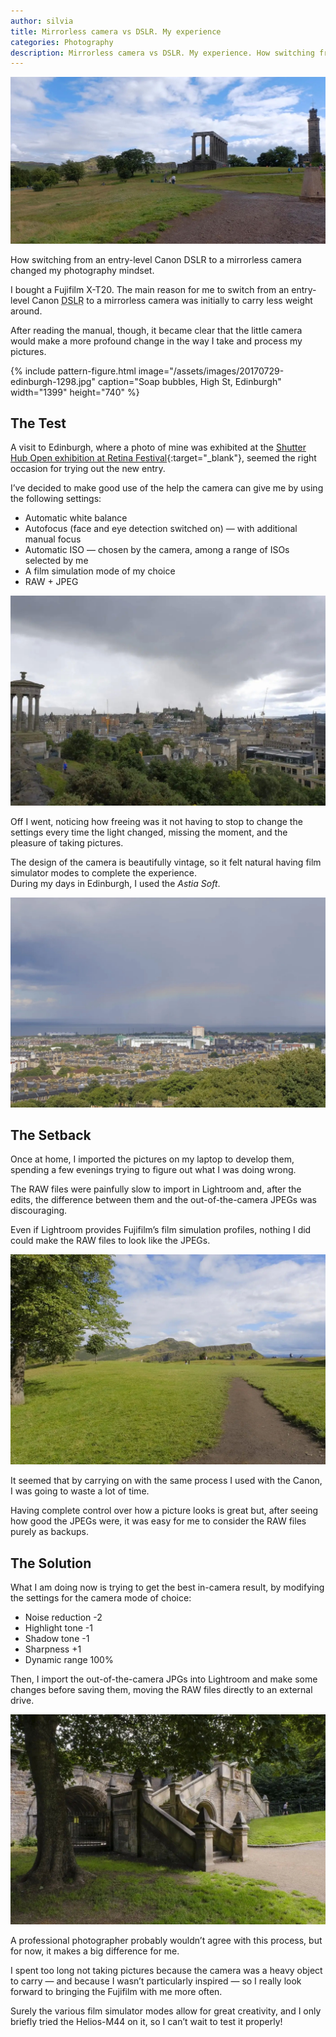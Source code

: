 ```yaml
---
author: silvia
title: Mirrorless camera vs DSLR. My experience
categories: Photography
description: Mirrorless camera vs DSLR. My experience. How switching from an entry-level Canon DSLR to a mirrorless camera changed my photography mindset.
---
```

![Calton Hill, Edinburgh](/assets/images/20170804_edinburgh_1265.jpg)

How switching from an entry-level Canon DSLR to a mirrorless camera changed my photography mindset.

I bought a Fujifilm X-T20. The main reason for me to switch from an entry-level Canon
<abbr title="Digital Single-Lense Reflex">DSLR</abbr> to a mirrorless camera was initially to carry less weight around.

After reading the manual, though, it became clear that the little camera would make a more profound change in the way I take and process my pictures.

{% include pattern-figure.html image="/assets/images/20170729-edinburgh-1298.jpg" caption="Soap bubbles, High St, Edinburgh" width="1399" height="740" %}

<!-- ![Soap bubbles, High St, Edinburgh](/assets/images/20170729-edinburgh-1298.jpg) -->

## The Test

A visit to Edinburgh, where a photo of mine was exhibited at the [Shutter Hub Open exhibition at Retina Festival](https://0.0.7.225/06/14/shutter-hub-open-exhibition-2017-at-retina-photography-festival/){:target="_blank"}, seemed the right occasion for trying out the new entry.

I’ve decided to make good use of the help the camera can give me by using the following settings:

* Automatic white balance
* Autofocus (face and eye detection switched on)  — with additional manual focus
* Automatic ISO — chosen by the camera, among a range of ISOs selected by me
* A film simulation mode of my choice
* RAW + JPEG

![The view from Calton Hill, Edinburgh](/assets/images/20170729-silvia-1249.jpg)

Off I went, noticing how freeing was it not having to stop to change the settings every time the light changed, missing the moment, and the pleasure of taking pictures.

The design of the camera is beautifully vintage, so it felt natural having film simulator modes to complete the experience.  
During my days in Edinburgh, I used the _Astia Soft_.

![The view from Calton Hill, Edinburgh](/assets/images/20170729-silvia-1264.jpg)

## The Setback

Once at home, I imported the pictures on my laptop to develop them, spending a few evenings trying to figure out what I was doing wrong.

The RAW files were painfully slow to import in Lightroom and, after the edits, the difference between them and the out-of-the-camera JPEGs was discouraging.

Even if Lightroom provides Fujifilm’s film simulation profiles, nothing I did could make the RAW files to look like the JPEGs.

![Salisbury Crags and Arthur’s Seat from Calton Hill](/assets/images/20170729-silvia-12691.jpg)

It seemed that by carrying on with the same process I used with the Canon, I was going to waste a lot of time.

Having complete control over how a picture looks is great but, after seeing how good the JPEGs were, it was easy for me to consider the RAW files purely as backups.

## The Solution

What I am doing now is trying to get the best in-camera result, by modifying the settings for the camera mode of choice:

* Noise reduction -2
* Highlight tone -1
* Shadow tone -1
* Sharpness +1
* Dynamic range 100%

Then, I import the out-of-the-camera JPGs into Lightroom and make some changes before saving them, moving the RAW files directly to an external drive.

![Dean Gardens](/assets/images/20170730-silvia-1341.jpg)

A professional photographer probably wouldn’t agree with this process, but for now, it makes a big difference for me.

I spent too long not taking pictures because the camera was a heavy object to carry — and because I wasn’t particularly inspired — so I really look forward to bringing the Fujifilm with me more often.

Surely the various film simulator modes allow for great creativity, and I only briefly tried the Helios-M44 on it, so I can’t wait to test it properly!
